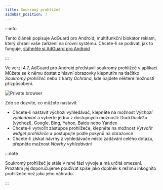 ```yaml
---
title: Soukromý prohlížeč
sidebar_position: 7
---
```


:::info

Tento článek popisuje AdGuard pro Android, multifunkční blokátor reklam, který chrání vaše zařízení na úrovni systému. Chcete-li se podívat, jak to funguje, [stáhněte si AdGuard pro Android](https://agrd.io/download-kb-adblock)

:::

Ve verzi 4.7, AdGuard pro Android představil soukromý prohlížeč v aplikaci. Můžete se k němu dostat z hlavní obrazovky klepnutím na tlačítko _Soukromý prohlížeč_ nebo z karty _Ochrana_, kde najdete některé možnosti přizpůsobení.

![Private browser](https://cdn.adtidy.org/content/release_notes/ad_blocker/android/v4.7/agpb_en.png)

Zde se dozvíte, co můžete nastavit:

- Chcete-li nastavit výchozí vyhledávač, klepněte na možnost _Výchozí vyhledávač_ a vyberte jednu z dostupných možností: DuckDuckGo (výchozí), Google, Bing, Yahoo, Baidu nebo Yandex
- Chcete-li vytvořit zástupce prohlížeče, klepněte na možnost _Vytvořit widget prohlížeče_ a postupujte podle pokynů na obrazovce
- Chcete-li získat návrhy z vyhledávače místo zadávání celého dotazu, přepněte možnost _Návrhy vyhledávání_

:::note

Soukromý prohlížeč je stále v rané fázi vývoje a má určitá omezení. Prozatím jej doporučujeme používat spíše jako doplněk k režimu inkognito prohlížeče než jako jeho náhradu.

:::
